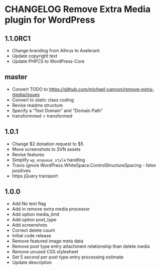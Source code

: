 # CHANGELOG Remove Extra Media plugin for WordPress

## 1.1.0RC1
* Change branding from Aihrus to Axelerant
* Update copyright text
* Update PHPCS to WordPress-Core

## master
* Convert TODO to https://github.com/michael-cannon/remove-extra-media/issues
* Convert to static class coding
* Revise readme structure
* Specify a “Text Domain” and “Domain Path”
* transformmed > transformed

## 1.0.1
* Change $2 donation request to $5
* Move screenshots to SVN assets
* Revise features
* Simplify `wp_enqueue_style` handling
* Travis ignore WordPress.WhiteSpace.ControlStructureSpacing - false positives
* https jQuery transport

## 1.0.0
* Add No text flag
* Add in remove extra media processor
* Add option media_limit
* Add option post_type
* Add screenshots
* Correct delete count
* Initial code release 
* Remove featured image meta data
* Remove post type entry attachment relationship than delete media
* Remove unused CSS stylesheet
* Set 5 second per post type entry processing estimate
* Update description
